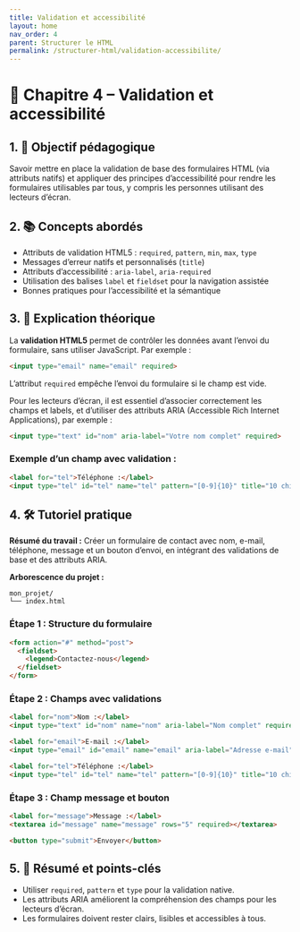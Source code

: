 ```yaml
---
title: Validation et accessibilité
layout: home
nav_order: 4
parent: Structurer le HTML
permalink: /structurer-html/validation-accessibilite/
---
```


# 📘 Chapitre 4 – Validation et accessibilité

## 1. 🎯 Objectif pédagogique

Savoir mettre en place la validation de base des formulaires HTML (via attributs natifs) et appliquer des principes d’accessibilité pour rendre les formulaires utilisables par tous, y compris les personnes utilisant des lecteurs d’écran.

## 2. 📚 Concepts abordés

* Attributs de validation HTML5 : `required`, `pattern`, `min`, `max`, `type`
* Messages d’erreur natifs et personnalisés (`title`)
* Attributs d’accessibilité : `aria-label`, `aria-required`
* Utilisation des balises `label` et `fieldset` pour la navigation assistée
* Bonnes pratiques pour l’accessibilité et la sémantique

## 3. 🧠 Explication théorique

La **validation HTML5** permet de contrôler les données avant l’envoi du formulaire, sans utiliser JavaScript. Par exemple :

```html
<input type="email" name="email" required>
```

L’attribut `required` empêche l’envoi du formulaire si le champ est vide.

Pour les lecteurs d’écran, il est essentiel d’associer correctement les champs et labels, et d’utiliser des attributs ARIA (Accessible Rich Internet Applications), par exemple :

```html
<input type="text" id="nom" aria-label="Votre nom complet" required>
```

### Exemple d’un champ avec validation :

```html
<label for="tel">Téléphone :</label>
<input type="tel" id="tel" name="tel" pattern="[0-9]{10}" title="10 chiffres attendus" required>
```

## 4. 🛠 Tutoriel pratique

**Résumé du travail :**
Créer un formulaire de contact avec nom, e-mail, téléphone, message et un bouton d’envoi, en intégrant des validations de base et des attributs ARIA.

**Arborescence du projet :**

```
mon_projet/
└── index.html
```

### **Étape 1 : Structure du formulaire**

```html
<form action="#" method="post">
  <fieldset>
    <legend>Contactez-nous</legend>
  </fieldset>
</form>
```

### **Étape 2 : Champs avec validations**

```html
<label for="nom">Nom :</label>
<input type="text" id="nom" name="nom" aria-label="Nom complet" required>

<label for="email">E-mail :</label>
<input type="email" id="email" name="email" aria-label="Adresse e-mail" required>

<label for="tel">Téléphone :</label>
<input type="tel" id="tel" name="tel" pattern="[0-9]{10}" title="10 chiffres attendus" aria-label="Numéro de téléphone">
```

### **Étape 3 : Champ message et bouton**

```html
<label for="message">Message :</label>
<textarea id="message" name="message" rows="5" required></textarea>

<button type="submit">Envoyer</button>
```

## 5. 🧾 Résumé et points-clés

* Utiliser `required`, `pattern` et `type` pour la validation native.
* Les attributs ARIA améliorent la compréhension des champs pour les lecteurs d’écran.
* Les formulaires doivent rester clairs, lisibles et accessibles à tous.

